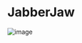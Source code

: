 # JabberJaw
![image](https://user-images.githubusercontent.com/103136876/200192286-44b660f6-3234-4448-bd99-31a211335afc.png)
